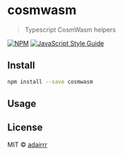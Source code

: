 # cosmwasm

> Typescript CosmWasm helpers

[![NPM](https://img.shields.io/npm/v/cosmwasm.svg)](https://www.npmjs.com/package/cosmwasm) [![JavaScript Style Guide](https://img.shields.io/badge/code_style-standard-brightgreen.svg)](https://standardjs.com)

## Install

```bash
npm install --save cosmwasm
```

## Usage

## License

MIT © [adairrr](https://github.com/adairrr)
